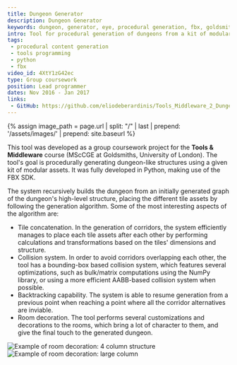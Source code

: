 ```yaml
---
title: Dungeon Generator
description: Dungeon Generator
keywords: dungeon, generator, eye, procedural generation, fbx, goldsmiths, msccge
intro: Tool for procedural generation of dungeons from a kit of modular assets.
tags:
 - procedural content generation
 - tools programming
 - python
 - fbx
video_id: 4XtY1zG42ec
type: Group coursework
position: Lead programmer
dates: Nov 2016 - Jan 2017
links: 
 - GitHub: https://github.com/eliodeberardinis/Tools_Middleware_2_Dungeon
---
```


{% assign image_path = page.url | split: "/" | last | prepend: '/assets/images/' | prepend: site.baseurl %}

This tool was developed as a group coursework project for the __Tools & Middleware__ course (MScCGE at Goldsmiths, University of London). The tool's goal is procedurally generating dungeon-like structures using a given kit of modular assets. It was fully developed in Python, making use of the FBX SDK.

The system recursively builds the dungeon from an initially generated graph of the dungeon's high-level structure, placing the different tile assets by following the generation algorithm. Some of the most interesting aspects of the algorithm are:

- Tile concatenation. In the generation of corridors, the system efficiently manages to place each tile assets after each other by performing calculations and transformations based on the tiles' dimensions and structure.
- Collision system. In order to avoid corridors overlapping each other, the tool has a bounding-box based collision system, which features several optimizations, such as bulk/matrix computations using the NumPy library, or using a more efficient AABB-based collision system when possible.
- Backtracking capability. The system is able to resume generation from a previous point when reaching a point where all the corridor alternatives are inviable.
- Room decoration. The tool performs several customizations and decorations to the rooms, which bring a lot of character to them, and give the final touch to the generated dungeon.

<div class="image-group">
	<div><img alt="Example of room decoration: 4 column structure" src="{{image_path}}/decorations1.jpg" /></div>
	<div><img alt="Example of room decoration: large column" src="{{image_path}}/decorations2.jpg" /></div>
</div>
